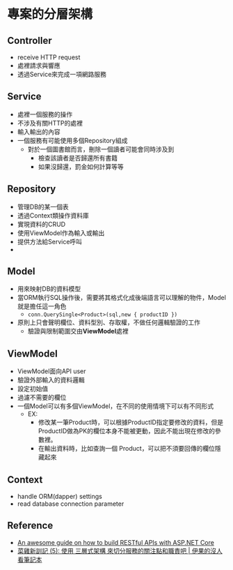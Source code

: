 # 專案的分層架構

## Controller

- receive HTTP request
- 處裡請求與響應
- 透過Service來完成一項網路服務

## Service

- 處裡一個服務的操作
- 不涉及有關HTTP的處裡
- 輸入輸出的內容
- 一個服務有可能使用多個Repository組成
  - 對於一個圖書館而言，刪除一個讀者可能會同時涉及到
    - 檢查該讀者是否歸還所有書籍
    - 如果沒歸還，罰金如何計算等等

## Repository

- 管理DB的某一個表
- 透過Context類操作資料庫
- 實現資料的CRUD
- 使用ViewModel作為輸入或輸出
- 提供方法給Service呼叫
- 

## Model

- 用來映射DB的資料模型
- 當ORM執行SQL操作後，需要將其格式化成後端語言可以理解的物件，Model就是擔任這一角色
  - `conn.QuerySingle<Product>(sql,new { productID })`
- 原則上只會聲明欄位、資料型別、存取權，不做任何邏輯驗證的工作
  - 驗證與限制範圍交由**ViewModel**處裡

## ViewModel

- ViewModel面向API user
- 驗證外部輸入的資料邏輯
- 設定初始值
- 過濾不需要的欄位
- 一個Model可以有多個ViewModel，在不同的使用情境下可以有不同形式
  - EX: 
    - 修改某一筆Product時，可以根據ProductID指定要修改的資料，但是ProductID做為PK的欄位本身不能被更動，因此不能出現在修改的參數裡。
    - 在輸出資料時，比如查詢一個 Product，可以把不須要回傳的欄位隱藏起來

## <ORM>Context

- handle ORM(dapper) settings
- read database connection parameter

## Reference

- [An awesome guide on how to build RESTful APIs with ASP.NET Core](https://www.freecodecamp.org/news/an-awesome-guide-on-how-to-build-restful-apis-with-asp-net-core-87b818123e28/)
- [菜雞新訓記 (5): 使用 三層式架構 來切分服務的關注點和職責吧 | 伊果的沒人看筆記本](https://igouist.github.io/post/2021/10/newbie-5-3-layer-architecture/)

